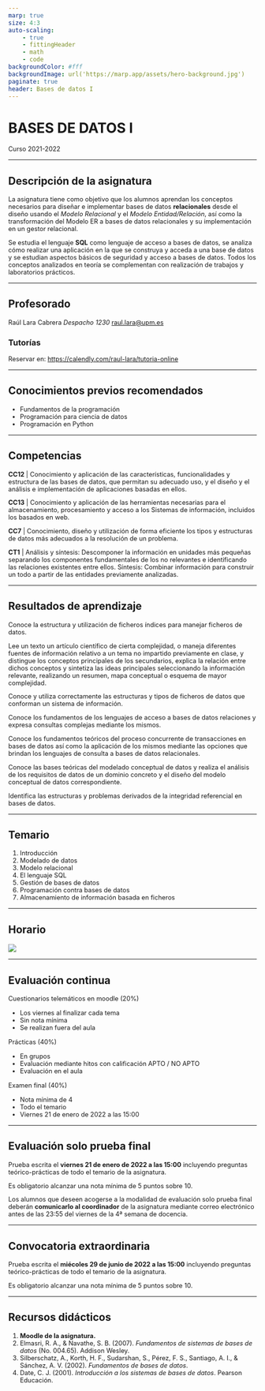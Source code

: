 ```yaml
---
marp: true
size: 4:3
auto-scaling:
    - true
    - fittingHeader
    - math
    - code
backgroundColor: #fff
backgroundImage: url('https://marp.app/assets/hero-background.jpg')
paginate: true
header: Bases de datos I
---
```

<!--
_header: ''
_footer: ![Licencia de Creative Commons](https://i.creativecommons.org/l/by-nc-sa/4.0/88x31.png) Esta obra está bajo una [licencia de Creative Commons BY-NN-SA 4.0 Internacional](http://creativecommons.org/licenses/by-nc-sa/4.0/).
-->

# BASES DE DATOS I

Curso 2021-2022

---

<style scoped>
li { font-size: 0.8rem; }
p { font-size: 0.9rem; }
</style>

## Descripción de la asignatura

La asignatura tiene como objetivo que los alumnos aprendan los conceptos necesarios para diseñar e implementar bases de datos **relacionales** desde el diseño usando el *Modelo Relacional* y el *Modelo Entidad/Relación*, así como la transformación del Modelo ER a bases de datos relacionales y su implementación en un gestor relacional.

Se estudia el lenguaje **SQL** como lenguaje de acceso a bases de datos, se analiza cómo realizar una aplicación en la que se construya y acceda a una base de datos y se estudian aspectos básicos de seguridad y acceso a bases de datos. Todos los conceptos analizados en teoría se complementan con realización de trabajos y laboratorios prácticos.

---

## Profesorado

Raúl Lara Cabrera
*Despacho 1230*
raul.lara@upm.es

### Tutorías
Reservar en: <https://calendly.com/raul-lara/tutoria-online>

---

## Conocimientos previos recomendados

- Fundamentos de la programación
- Programación para ciencia de datos
- Programación en Python

---

<style scoped>
li { font-size: 0.8rem; }
p { font-size: 0.8rem; }
</style>

## Competencias

**CC12** | Conocimiento y aplicación de las características, funcionalidades y estructura de las bases de datos, que permitan su adecuado uso, y el diseño y el análisis e implementación de aplicaciones basadas en ellos.

**CC13** | Conocimiento y aplicación de las herramientas necesarias para el almacenamiento, procesamiento y acceso a los Sistemas de información, incluidos los basados en web.

**CC7** | Conocimiento, diseño y utilización de forma eficiente los tipos y estructuras de datos más adecuados a la resolución de un problema.

**CT1** | Análisis y síntesis: Descomponer la información en unidades más pequeñas separando los componentes fundamentales de los no relevantes e identificando las relaciones existentes entre ellos. Síntesis: Combinar información para construir un todo a partir de las entidades previamente analizadas.

---

<style scoped>
li { font-size: 0.6rem; }
p { font-size: 0.6rem; }
</style>

## Resultados de aprendizaje

Conoce la estructura y utilización de ficheros índices para manejar ficheros de datos.

Lee un texto un artículo científico de cierta complejidad, o maneja diferentes fuentes de información relativo a un tema no impartido previamente en clase, y distingue los conceptos principales de los secundarios, explica la relación entre dichos conceptos y sintetiza las ideas principales seleccionando la información relevante, realizando un resumen, mapa conceptual o esquema de mayor complejidad.

Conoce y utiliza correctamente las estructuras y tipos de ficheros de datos que conforman un sistema de información.

Conoce los fundamentos de los lenguajes de acceso a bases de datos relaciones y expresa consultas complejas mediante los mismos.

Conoce los fundamentos teóricos del proceso concurrente de transacciones en bases de datos así como la aplicación de los mismos mediante las opciones que brindan los lenguajes de consulta a bases de datos relacionales.

Conoce las bases teóricas del modelado conceptual de datos y realiza el análisis de los requisitos de datos de un dominio concreto y el diseño del modelo conceptual de datos correspondiente.

Identifica las estructuras y problemas derivados de la integridad referencial en bases de datos.

---

## Temario

1. Introducción
2. Modelado de datos
3. Modelo relacional
4. El lenguaje SQL
5. Gestión de bases de datos
6. Programación contra bases de datos
7. Almacenamiento de información basada en ficheros

---

## Horario

![](img/horario.png)

---

<style scoped>
li { font-size: 0.8rem; }
p { font-size: 0.8rem; }
</style>

## Evaluación continua

Cuestionarios telemáticos en moodle (20%)
- Los viernes al finalizar cada tema
- Sin nota mínima
- Se realizan fuera del aula

Prácticas (40%)
- En grupos
- Evaluación mediante hitos con calificación APTO / NO APTO
- Evaluación en el aula

Examen final (40%)
- Nota mínima de 4
- Todo el temario
- Viernes 21 de enero de 2022 a las 15:00

---

## Evaluación solo prueba final

Prueba escrita el **viernes 21 de enero de 2022 a las 15:00** incluyendo preguntas teórico-prácticas de todo el temario de la asignatura.

Es obligatorio alcanzar una nota mínima de 5 puntos sobre 10.

Los alumnos que deseen acogerse a la modalidad de evaluación solo prueba final deberán **comunicarlo al coordinador** de la asignatura mediante correo electrónico antes de las 23:55 del viernes de la 4ª semana de docencia.

---

## Convocatoria extraordinaria

Prueba escrita el **miécoles 29 de junio de 2022 a las 15:00** incluyendo preguntas teórico-prácticas de todo el temario de la asignatura.

Es obligatorio alcanzar una nota mínima de 5 puntos sobre 10.

---

## Recursos didácticos

1. **Moodle de la asignatura.**
2. Elmasri, R. A., & Navathe, S. B. (2007). *Fundamentos de sistemas de bases de datos* (No. 004.65). Addison Wesley.
3. Silberschatz, A., Korth, H. F., Sudarshan, S., Pérez, F. S., Santiago, A. I., & Sánchez, A. V. (2002). *Fundamentos de bases de datos*.
4. Date, C. J. (2001). *Introducción a los sistemas de bases de datos*. Pearson Educación.